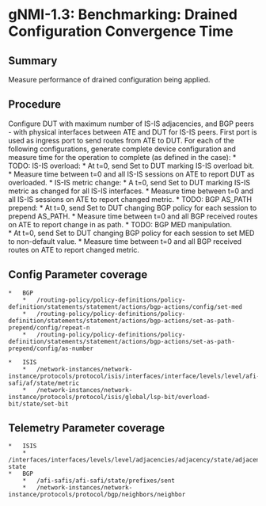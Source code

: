 # gNMI-1.3: Benchmarking: Drained Configuration Convergence Time

## Summary

Measure performance of drained configuration being applied.

## Procedure

Configure DUT with maximum number of IS-IS adjacencies, and BGP
peers - with physical interfaces between ATE and DUT for IS-IS
peers.
First port is used as ingress port to send routes from ATE to DUT.
For each of the following configurations, generate complete device
configuration and measure time for the operation to complete (as
defined in the case):
    *   TODO: IS-IS overload:
        *   At t=0, send Set to DUT marking IS-IS overload bit.
        *   Measure time between t=0 and all IS-IS sessions on ATE to
            report DUT as overloaded.
    *   IS-IS metric change:
        *   A t=0, send Set to DUT marking IS-IS metric as changed for
            all IS-IS interfaces.
        *   Measure time between t=0 and all IS-IS sessions on ATE to
            report changed metric.
    *   TODO: BGP AS_PATH prepend:
        *   At t=0, send Set to DUT changing BGP policy for each session
            to prepend AS_PATH.
        *   Measure time between t=0 and all BGP received routes on ATE
            to report change in as path.
    *   TODO: BGP MED manipulation.   
        *   At t=0, send Set to DUT changing BGP policy for each session to
            set MED to non-default value.
        *   Measure time between t=0 and all BGP received routes on ATE to
            report changed metric.

## Config Parameter coverage

    *   BGP
        *   /routing-policy/policy-definitions/policy-definition/statements/statement/actions/bgp-actions/config/set-med
        *   /routing-policy/policy-definitions/policy-definition/statements/statement/actions/bgp-actions/set-as-path-prepend/config/repeat-n
        *   /routing-policy/policy-definitions/policy-definition/statements/statement/actions/bgp-actions/set-as-path-prepend/config/as-number

    *   ISIS
        *   /network-instances/network-instance/protocols/protocol/isis/interfaces/interface/levels/level/afi-safi/af/state/metric
        *   /network-instances/network-instance/protocols/protocol/isis/global/lsp-bit/overload-bit/state/set-bit

## Telemetry Parameter coverage
    
    *   ISIS
        *   /interfaces/interfaces/levels/level/adjacencies/adjacency/state/adjacency-state
    *   BGP    
        *   /afi-safis/afi-safi/state/prefixes/sent
        *   /network-instances/network-instance/protocols/protocol/bgp/neighbors/neighbor
